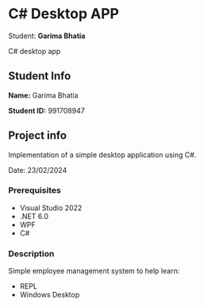 # C# Desktop APP

Student: **Garima Bhatia**

C# desktop app

## Student Info

**Name:** Garima Bhatia

**Student ID:** 991708947

## Project info

Implementation of a simple desktop application using C#.

Date: 23/02/2024

### Prerequisites

- Visual Studio 2022
- .NET 6.0
- WPF
- C#

### Description

Simple employee management system to help learn:

- REPL
- Windows Desktop
